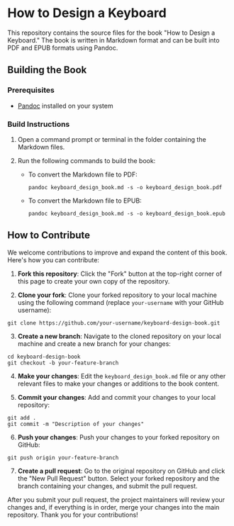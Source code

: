 # How to Design a Keyboard

This repository contains the source files for the book "How to Design a Keyboard." The book is written in Markdown format and can be built into PDF and EPUB formats using Pandoc.

## Building the Book

### Prerequisites

- [Pandoc](https://pandoc.org/) installed on your system

### Build Instructions

1. Open a command prompt or terminal in the folder containing the Markdown files.
2. Run the following commands to build the book:

   - To convert the Markdown file to PDF:
     ```
     pandoc keyboard_design_book.md -s -o keyboard_design_book.pdf
     ```
   - To convert the Markdown file to EPUB:
     ```
     pandoc keyboard_design_book.md -s -o keyboard_design_book.epub
     ```

## How to Contribute

We welcome contributions to improve and expand the content of this book. Here's how you can contribute:

1. **Fork this repository**: Click the "Fork" button at the top-right corner of this page to create your own copy of the repository.

2. **Clone your fork**: Clone your forked repository to your local machine using the following command (replace `your-username` with your GitHub username):

```
git clone https://github.com/your-username/keyboard-design-book.git
```

3. **Create a new branch**: Navigate to the cloned repository on your local machine and create a new branch for your changes:

```
cd keyboard-design-book
git checkout -b your-feature-branch
```


4. **Make your changes**: Edit the `keyboard_design_book.md` file or any other relevant files to make your changes or additions to the book content.

5. **Commit your changes**: Add and commit your changes to your local repository:

```
git add .
git commit -m "Description of your changes"
```

6. **Push your changes**: Push your changes to your forked repository on GitHub:

```
git push origin your-feature-branch
```


7. **Create a pull request**: Go to the original repository on GitHub and click the "New Pull Request" button. Select your forked repository and the branch containing your changes, and submit the pull request.

After you submit your pull request, the project maintainers will review your changes and, if everything is in order, merge your changes into the main repository. Thank you for your contributions!


